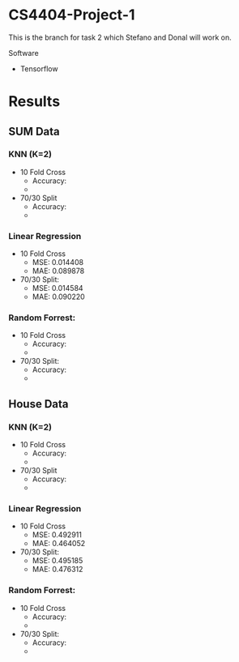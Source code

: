 # CS4404-Project-1
This is the branch for task 2 which Stefano and Donal will work on.

Software
- Tensorflow

# Results
## SUM Data
### KNN (K=2)
- 10 Fold Cross
    - Accuracy:
    -  
- 70/30 Split
    - Accuracy:
    -
### Linear Regression
- 10 Fold Cross
    - MSE: 0.014408
    - MAE: 0.089878
- 70/30 Split: 
    - MSE: 0.014584
    - MAE: 0.090220
### Random Forrest:
- 10 Fold Cross
    - Accuracy: 
    - 
- 70/30 Split: 
    - Accuracy:
    - 


## House Data
### KNN (K=2)
- 10 Fold Cross
    - Accuracy:
    -  
- 70/30 Split
    - Accuracy: 
    -
### Linear Regression
- 10 Fold Cross
    - MSE: 0.492911
    - MAE: 0.464052
- 70/30 Split: 
    - MSE: 0.495185
    - MAE: 0.476312
### Random Forrest:
- 10 Fold Cross
    - Accuracy: 
    - 
- 70/30 Split: 
    - Accuracy:
    - 